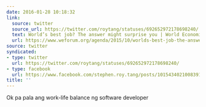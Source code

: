 ```yaml
---
date: 2016-01-28 10:18:32
link:
  source: twitter
  source_url: https://twitter.com/roytang/statuses/692652972178698240/
  text: World’s best job? The answer might surprise you | World Economic Forum
  url: https://www.weforum.org/agenda/2015/10/worlds-best-job-the-answer-might-surprise-you/
source: twitter
syndicated:
- type: twitter
  url: https://twitter.com/roytang/statuses/692652972178698240/
- type: facebook
  url: https://www.facebook.com/stephen.roy.tang/posts/10154340210083912
title: ''
---
```


Ok pa pala ang work-life balance ng software developer